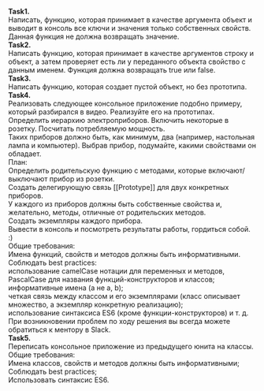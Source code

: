 <b>Task1.</b><br>
Написать, функцию, которая принимает в качестве аргумента объект и выводит в консоль все ключи и значения только собственных свойств. Данная функция не должна возвращать значение.<br>
<b>Task2.</b><br>
Написать функцию, которая принимает в качестве аргументов строку и объект, а затем проверяет есть ли у переданного объекта свойство с данным именем. Функция должна возвращать true или false.<br>
<b>Task3.</b><br>
Написать функцию, которая создает пустой объект, но без прототипа.<br>
<b>Task4.</b><br>
Реализовать следующее консольное приложение подобно примеру, который разбирался в видео. Реализуйте его на прототипах.<br>
Определить иерархию электроприборов. Включить некоторые в розетку. Посчитать потребляемую мощность. <br>
Таких приборов должно быть, как минимум, два (например, настольная лампа и компьютер). Выбрав прибор, подумайте, какими свойствами он обладает.<br>
План:<br>
Определить родительскую функцию с методами, которые включают/выключают прибор из розетки.<br>
Создать делегирующую связь [[Prototype]] для двух конкретных приборов.<br>
У каждого из приборов должны быть собственные свойства и, желательно, методы, отличные от родительских методов.<br>
Создать экземпляры каждого прибора.<br>
Вывести в консоль и посмотреть результаты работы, гордиться собой. :)<br>
Общие требования:<br>
Имена функций, свойств и методов должны быть информативными.<br>
Соблюдать best practices:<br>
использование camelCase нотации для переменных и методов, PascalCase для названия функций-конструкторов и классов;<br>
информативные имена (а не a, b);<br>
четкая связь между классом и его экземплярами (класс описывает множество, а экземпляр конкретную реализацию);<br>
использование синтаксиса ES6 (кроме функции-конструкторов) и т. д.<br>
При возникновении проблем по ходу решения вы всегда можете обратиться к ментору в Slack. <br>
<b>Task5.</b><br>
Переписать консольное приложение из предыдущего юнита на классы.<br>
Общие требования:<br>
Имена классов, свойств и методов должны быть информативными;<br>
Соблюдать best practices;<br>
Использовать синтаксис ES6.
